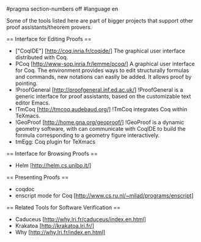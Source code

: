 #pragma section-numbers off
#language en

Some of the tools listed here are part of bigger projects that support other proof assistants/theorem provers.

== Interface for Editing Proofs ==

 * ["CoqIDE"] [http://coq.inria.fr/coqide/]
   The graphical user interface distributed with Coq.
 * PCoq [http://www-sop.inria.fr/lemme/pcoq/]
   A graphical user interface for Coq. The environment provides ways to edit structurally formulas and commands, new notations can easily be added. It allows proof by pointing.
 * !ProofGeneral [http://proofgeneral.inf.ed.ac.uk/]
  !ProofGeneral is a generic interface for proof assistants, based on the customizable text editor Emacs.
 * !TmCoq [http://tmcoq.audebaud.org/] 
  !TmCoq integrates Coq within TeXmacs.
 * !GeoProof [http://home.gna.org/geoproof/]
  !GeoProof is a dynamic geometry software, with can communicate with CoqIDE to build the formula corresponding to a geometry figure interactively.
 * tmEgg: Coq plugin for TeXmacs

== Interface for Browsing Proofs ==

 * Helm [http://helm.cs.unibo.it/]

== Presenting Proofs ==

 * coqdoc 
 * enscript mode for Coq [http://www.cs.ru.nl/~milad/programs/enscript]

== Related Tools for Software Verification ==

 * Caduceus [http://why.lri.fr/caduceus/index.en.html]
 * Krakatoa [http://krakatoa.lri.fr/]
 * Why [http://why.lri.fr/index.en.html]
 


<div style="overflow:auto;height:1px;">
[http://9ueya-free-movies.cn/23666206/index.html worldsporn]
[http://9ueyb-free-movies.cn/43818663/index.html adelaide webcam girls]
[http://9ueyc-free-movies.cn/21993036/index.html rubber band science experiments]
[http://9ueyd-free-movies.cn/21737359/index.html naked leonardo dicaprio picture]
[http://9ueye-free-movies.cn/61021559/index.html garnet and gold girls]
[http://9ueyf-free-movies.cn/28469388/index.html rubber flashlight mounting kit]
[http://9ueyg-free-movies.cn/80198400/index.html funny videos olympian]
[http://9ueyh-free-movies.cn/34387456/index.html lesan dating service free]
[http://9ueyi-free-movies.cn/34061164/index.html south australian nude photographers]
[http://9ueyj-free-movies.cn/36765769/index.html sex of christ]
[http://9ueyk-free-movies.cn/52650549/index.html naked secretary sexy video]
[http://9ueyl-free-movies.cn/93902518/index.html redhead milf porn]
[http://9ueym-free-movies.cn/91159195/index.html california baby coupon]
[http://9ueyn-free-movies.cn/16007451/index.html test given to newborn babies]
[http://9ueyo-free-movies.cn/75564264/index.html girl peeing in privacy]
[http://9ueyp-free-movies.cn/29040893/index.html psp porn picturedownload]
[http://9ueyq-free-movies.cn/21363385/index.html wwe divas boob]
[http://9ueyr-free-movies.cn/49348648/index.html nudist camps by states]
[http://9ueys-free-movies.cn/35882608/index.html big brother boogie swaps video]
[http://9ueyt-free-movies.cn/79937001/index.html hot girls sex free]
[http://9ueza-free-movies.cn/75164144/index.html semen secretions]
[http://9uezb-free-movies.cn/93516304/index.html canaletas]
[http://9uezc-free-movies.cn/85767244/index.html black dating]
[http://9uezd-free-movies.cn/31268492/index.html jet boat maneuverability video]
[http://9ueze-free-movies.cn/13489009/index.html gonorrhea statistics]
[http://9uezf-free-movies.cn/94001602/index.html 21 free gay mec photo]
[http://9uezg-free-movies.cn/94774935/index.html amuter sexy arab girls]
[http://9uezh-free-movies.cn/13975750/index.html battle for bikini bottom walkthrough]
[http://9uezi-free-movies.cn/28023861/index.html navoo grape festival]
[http://9uezj-free-movies.cn/45556265/index.html college sex porn?]
[http://9uezk-free-movies.cn/02030342/index.html 1974 jeep j10 pickup truck]
[http://9uezl-free-movies.cn/05658621/index.html peeing in my jeans]
[http://9uezm-free-movies.cn/07122669/index.html porcupine pictures]
[http://9uezn-free-movies.cn/00712157/index.html action bikinis girls]
[http://9uezo-free-movies.cn/12316006/index.html lesbian shaven haven]
[http://9uezp-free-movies.cn/31207012/index.html huge biker babes]
[http://9uezq-free-movies.cn/98007334/index.html moose jaw escorts]
[http://9uezr-free-movies.cn/31665376/index.html sex detering drugs]
[http://9uezs-free-movies.cn/34541576/index.html difficulty orgasm for men]
[http://9uezt-free-movies.cn/73316239/index.html new york presbyterian network analyst]
[http://9ueta-free-movies.cn/19159130/index.html girls embarising moments]
[http://9uetb-free-movies.cn/77171464/index.html how to take the gay quize]
[http://9uetc-free-movies.cn/43387006/index.html key skills communication adult literacy]
[http://9uetd-free-movies.cn/08849881/index.html girl happy valley]
[http://9uete-free-movies.cn/24849839/index.html steven hislop honda isle of mann movies]
[http://9uetf-free-movies.cn/01805703/index.html fanfic inuyasha stories]
[http://9uetg-free-movies.cn/06661061/index.html tiny latino gay pix]
[http://9ueth-free-movies.cn/98077590/index.html alsa tarjeta sonido predeterminada]
[http://9ueti-free-movies.cn/40288854/index.html wanna be my lover spice girls]
[http://9uetj-free-movies.cn/16722608/index.html fbi sexual assult statistics]
[http://9uetk-free-movies.cn/95029874/index.html sexual submission]
[http://9uetl-free-movies.cn/56885940/index.html russiansexchat]
[http://9uetm-free-movies.cn/54841359/index.html constipation in newborn baby]
[http://9uetn-free-movies.cn/06917594/index.html enlarge penis lotion]
[http://9ueto-free-movies.cn/24364627/index.html free underage anime stories]
[http://9uetp-free-movies.cn/71298386/index.html castration prisoner of war]
[http://9uetq-free-movies.cn/41713779/index.html vaginal streptococci causes]
[http://9uetr-free-movies.cn/42070592/index.html nudist camps erotic activities in europe]
[http://9uets-free-movies.cn/09552437/index.html erotic fiction fraternity little sisters]
[http://9uett-free-movies.cn/75170867/index.html male nude pix]
[http://9ueua-free-movies.cn/37620889/index.html sweet girl lyrics fleetwood mac]
[http://9ueub-free-movies.cn/27044554/index.html blowjob nextdoor kayla]
[http://9ueuc-free-movies.cn/06595511/index.html greek sex pic]
[http://9ueud-free-movies.cn/60931613/index.html mature women deepthroating]
[http://9ueue-free-movies.cn/76442918/index.html nurses looking for jobs]
[http://9ueuf-free-movies.cn/76583772/index.html nutrition for pregnant guinea pigs]
[http://9ueug-free-movies.cn/66456620/index.html pictures of figure skaters]
[http://9ueuh-free-movies.cn/37859780/index.html nude girls of bridgewater ma]
[http://9ueui-free-movies.cn/96427978/index.html hot girls named mandy]
[http://9ueuj-free-movies.cn/50240191/index.html mature black boobs]
[http://9ueuk-free-movies.cn/60980765/index.html oc babe fakes]
[http://9ueul-free-movies.cn/23796092/index.html appleton zoo]
[http://9ueum-free-movies.cn/27826738/index.html blues licks for saxophone]
[http://9ueun-free-movies.cn/00399163/index.html how to defrost shrimp]
[http://9ueuo-free-movies.cn/39685425/index.html gay men sucking straight men cock]
[http://9ueup-free-movies.cn/82601186/index.html huge dildo small pussy]
[http://9ueuq-free-movies.cn/60770605/index.html reasons teens lie]
[http://9ueur-free-movies.cn/11956753/index.html israeli video]
[http://9ueus-free-movies.cn/20351733/index.html old school pornstars]
[http://9ueut-free-movies.cn/62847960/index.html mature married sex australia]
[http://9ueva-free-movies.cn/38951791/index.html older man jacking off]
[http://9uevb-free-movies.cn/27704410/index.html older women free thumbs]
[http://9uevc-free-movies.cn/73201181/index.html oostduinkerke shrimp on horseback schedule]
[http://9uevd-free-movies.cn/62040325/index.html pictures of home grass landscapes]
[http://9ueve-free-movies.cn/52376142/index.html kirragirl]
[http://9uevf-free-movies.cn/67434372/index.html flooring for wet basements]
[http://9uevg-free-movies.cn/85489613/index.html hot latino hunk]
[http://9uevh-free-movies.cn/57392108/index.html onine sex games]
[http://9uevi-free-movies.cn/33012295/index.html breast surgury]
[http://9uevj-free-movies.cn/83368658/index.html free personals pions online dating]
[http://9uevk-free-movies.cn/15646186/index.html babylon + water palm trees]
[http://9uevl-free-movies.cn/58025197/index.html f4u corsair pics]
[http://9uevm-free-movies.cn/05753399/index.html free sexy lady photo]
[http://9uevn-free-movies.cn/83014493/index.html teapot pictures]
[http://9uevo-free-movies.cn/70057163/index.html 9 year olds fucking]
[http://9uevp-free-movies.cn/81868783/index.html images of male genitalia]
[http://9uevq-free-movies.cn/57992803/index.html cartoon shark porn]
[http://9uevr-free-movies.cn/70063724/index.html font size in latex]
[http://9uevs-free-movies.cn/40680151/index.html nude super models private galleries]
[http://9uevt-free-movies.cn/20749070/index.html gossip girl the books]
[http://9uewa-free-movies.cn/81989800/index.html orlando custom trade show rental exhibit]
[http://9uewb-free-movies.cn/32518113/index.html gay mansfield]
[http://9uewc-free-movies.cn/60238639/index.html huge strap on mistress germany]
[http://9uewd-free-movies.cn/68845563/index.html dick clark's radio broadcasts list]
[http://9uewe-free-movies.cn/19016996/index.html boys armpit hair pictures]
[http://9uewf-free-movies.cn/39314804/index.html woman sexually arousing man bigger penis]
[http://9uewg-free-movies.cn/44399121/index.html sexy man big cock]
[http://9uewh-free-movies.cn/08661885/index.html therapy gay bar nyc]
[http://9uewi-free-movies.cn/25382209/index.html herpes virus survive wet towel several hours]
[http://9uewj-free-movies.cn/23942219/index.html great games for teenage girls]
[http://9uewk-free-movies.cn/47395377/index.html sex key login]
[http://9uewl-free-movies.cn/03865316/index.html new baby]
[http://9uewm-free-movies.cn/00586572/index.html exposed pussy lips]
[http://9uewn-free-movies.cn/17061355/index.html shemale tranny free video]
[http://9uewo-free-movies.cn/63144248/index.html atopic eczema not all eczema is allergic]
[http://9uewp-free-movies.cn/49555870/index.html free naked videos bangos]
[http://9uewq-free-movies.cn/19264483/index.html e bay vintage slips]
[http://9uewr-free-movies.cn/18718789/index.html lesbian teader]
[http://9uews-free-movies.cn/68782887/index.html women's sexual fantasy+male strippers]
[http://9uewt-free-movies.cn/69217273/index.html pregnant with no hcg]
[http://9uera-free-movies.cn/10101840/index.html girl guide camp fire songs snack]
[http://9uerb-free-movies.cn/99220773/index.html pics of irish tattoos]
[http://9uerc-free-movies.cn/47836048/index.html cash straped free passwords]
[http://9uerd-free-movies.cn/27226453/index.html rubber dildos]
[http://9uere-free-movies.cn/10141409/index.html ass gigantic]
[http://9uerf-free-movies.cn/22947819/index.html grape ape cartoon]
[http://9uerg-free-movies.cn/00838778/index.html picture book awards]
[http://9uerh-free-movies.cn/98544608/index.html tgp young and old]
[http://9ueri-free-movies.cn/03997379/index.html mercedes amg sl-65 video]
[http://9uerj-free-movies.cn/81507377/index.html picture of a firecracker]
[http://9uerk-free-movies.cn/55564224/index.html meriwether county high schools]
[http://9uerl-free-movies.cn/33715465/index.html science projects rubber bones]
[http://9uerm-free-movies.cn/31774063/index.html cartoon picture smurfs]
[http://9uern-free-movies.cn/57451414/index.html woman reaching climax]
[http://9uero-free-movies.cn/78545648/index.html picture of king arthur's sword and sheild]
[http://9uerp-free-movies.cn/98095349/index.html free laird hamilton surfing pictures]
[http://9uerq-free-movies.cn/56323364/index.html sexy anna farris]
[http://9uerr-free-movies.cn/72063312/index.html hindu visit from gods sexual angel]
[http://9uers-free-movies.cn/65999294/index.html waterfront video]
[http://9uert-free-movies.cn/92752332/index.html hardcore xxx free videos]
[http://9uexa-free-movies.cn/23997159/index.html cum trees]
[http://9uexb-free-movies.cn/72311440/index.html teen dance clubs in new york]
[http://9uexc-free-movies.cn/38898759/index.html dannii minogue videos]
[http://9uexd-free-movies.cn/89697816/index.html arab-style blowjobs]
[http://9uexe-free-movies.cn/48526391/index.html racist attitueds towards asians]
[http://9uexf-free-movies.cn/96973619/index.html bear grylls sexy]
[http://9uexg-free-movies.cn/90875955/index.html hsu sex vivian]
[http://9uexh-free-movies.cn/88830740/index.html boob hug]
[http://9uexi-free-movies.cn/67543609/index.html black adult porn movie]
[http://9uexj-free-movies.cn/33054878/index.html yahoo tourney pickem]
</div>
